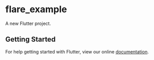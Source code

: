 # flare_example

A new Flutter project.

## Getting Started

For help getting started with Flutter, view our online
[documentation](https://flutter.io/).
